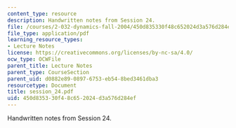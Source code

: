 ```yaml
---
content_type: resource
description: Handwritten notes from Session 24.
file: /courses/2-032-dynamics-fall-2004/450d835330f48c652024d3a576d284ef_session_24.pdf
file_type: application/pdf
learning_resource_types:
- Lecture Notes
license: https://creativecommons.org/licenses/by-nc-sa/4.0/
ocw_type: OCWFile
parent_title: Lecture Notes
parent_type: CourseSection
parent_uid: d0882e89-0897-6753-eb54-8bed3461dba3
resourcetype: Document
title: session_24.pdf
uid: 450d8353-30f4-8c65-2024-d3a576d284ef
---
```

Handwritten notes from Session 24.